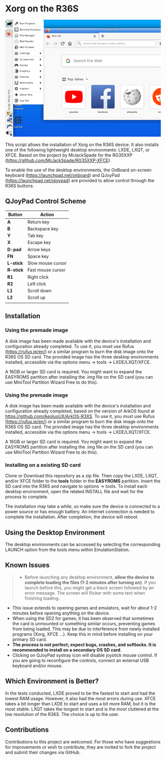 # Xorg on the R36S

![](screenshot.png)

This script allows the installation of Xorg on the R36S device. It also installs one of the following lightweight desktop environments: LXDE, LXQT, or XFCE.
Based on the project by MrJackSpade for the  RG35XXP (https://github.com/MrJackSpade/RG35XXP-XFCE).

To enable the use of the desktop environments, the OnBoard on-screen keyboard (https://launchpad.net/onboard) and QJoyPad (https://launchpad.net/qjoypad) are provided to allow control through the R36S buttons.

## QJoyPad Control Scheme

| Button      | Action            |
|-------------|-------------------|
| **A**       | Return key        |
| **B**       | Backspace key     |
| **Y**       | Tab key           |
| **X**       | Escape key        |
| **D-pad**   | Arrow keys        |
| **FN**      | Space key         |
| **L-stick** | Slow mouse cursor |
| **R-stick** | Fast mouse cursor |
| **R1**      | Right click       |
| **R2**      | Left click        |
| **L1**      | Scroll down       |
| **L2**      | Scroll up         |
|             |                   |



## Installation

### Using the premade image
A disk image has been made available with the device's installation and configuration already completed. To use it, you must use Rufus (https://rufus.ie/en/) or a similar program to burn the disk image onto the R36S OS SD card. The provided image has the three desktop environments installed, accessible via the options menu -> tools -> LXDE/LXQT/XFCE.

A 16GB or larger SD card is required. You might want to expand the EASYROMS partition after installing the .img file on the SD card (you can use MiniTool Partition Wizard Free to do this).


### Using the premade image
A disk image has been made available with the device's installation and configuration already completed, based on the version of ArkOS found at https://github.com/AeolusUX/ArkOS-R3XS. To use it, you must use Rufus (https://rufus.ie/en/) or a similar program to burn the disk image onto the R36S OS SD card. The provided image has the three desktop environments installed, accessible via the options menu -> tools -> LXDE/LXQT/XFCE.

A 16GB or larger SD card is required. You might want to expand the EASYROMS partition after installing the .img file on the SD card (you can use MiniTool Partition Wizard Free to do this).

### Installing on a existing SD card
Clone or Download this repository as a zip file. Then copy the LXDE, LXQT, and/or XFCE folder to the **tools** folder in the **EASYROMS** partition. Insert the SD card into the R36S and navigate to options -> tools. To install each desktop environment, open the related INSTALL file and wait for the process to complete.

The installation may take a while, so make sure the device is connected to a power source or has enough battery. An internet connection is needed to complete the installation. After completion, the device will reboot.

## Using the Desktop Environment
The desktop environments can be accessed by selecting the corresponding LAUNCH option from the tools menu within EmulationStation.

## Known Issues
> - Before launching any desktop environment, **allow the device to complete loading the files (1-2 minutes after turning on)**. If you launch before this, you might get a black screen followed by an error message. The screen will flicker with some text when finishing loading.
- This issue extends to opening games and emulators, wait for about 1-2 minutes before opening anything on the device.
- When using the SD2 for games, it has been observed that sometimes the card is unmounted or something similar occurs, preventing games from being loaded. This may be due to interference from newly installed programs (Xorg, XFCE ...). Keep this in mind before installing on your primary SD card.
- **The process is not perfect; expect bugs, crashes, and softlocks. It is recommended to install on a secondary OS SD card**.
- Clicking on QJoyPad systray icon will disable joystick mouse control. If you are going to reconfigure the controls, connect an external USB keyboard and/or mouse.

## Which Environment is Better?

In the tests conducted, LXDE proved to be the fastest to start and had the lowest RAM usage. However, it also had the most errors during use. XFCE takes a bit longer than LXDE to start and uses a bit more RAM, but it is the most stable. LXQT takes the longest to start and is the most cluttered at the low resolution of the R36S. The choice is up to the user.


## Contributions

Contributions to this project are welcomed. For those who have suggestions for improvements or wish to contribute, they are invited to fork the project and submit their changes via GitHub.